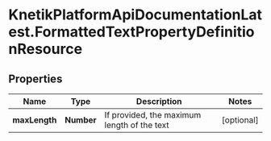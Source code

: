 # KnetikPlatformApiDocumentationLatest.FormattedTextPropertyDefinitionResource

## Properties
Name | Type | Description | Notes
------------ | ------------- | ------------- | -------------
**maxLength** | **Number** | If provided, the maximum length of the text | [optional] 


